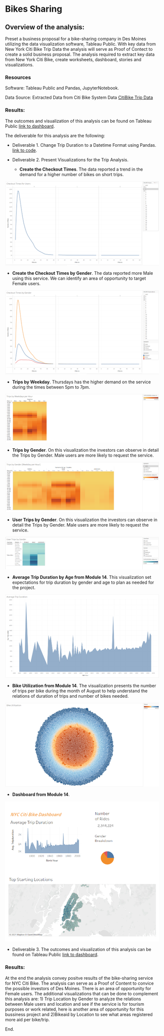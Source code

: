 # **Bikes Sharing**

## Overview of the analysis: 
Preset a business proposal for a bike-sharing company in Des Moines utilizing the data visualization software, Tableau Public. With key data from New York Citi Bike Trip Data the analysis will serve as Proof of Contect to create a solid business proposal. The analysis required to extract key data from New York Citi Bike, create worksheets, dashboard, stories and visualizations. 

### Resources

Software: Tableau Public and Pandas, JupyterNotebook. 

Data Source: Extracted Data from Citi Bike System Data [CitiBike Trip Data](https://www.citibikenyc.com/system-data) 

### Results: 

The outcomes and visualization of this analysis can be found on Tableau Public [link to dashboard](https://public.tableau.com/app/profile/soco.hernandez/viz/Module_14FinalPresentationChallenge/FinalPresentation?publish=yes). 

The deliverable for this analysis are the following: 

- Deliverable 1. Change Trip Duration to a Datetime Format using Pandas. [link to code](https://github.com/chocoplace/bikesharing/blob/main/NYC_CitiBike_Challenge.ipynb). 

- Deliverable 2. Present Visualizations for the Trip Analysis. 
  - **Create the Checkout Times**. The data reported a trend in the demand for a higher number of bikes on short trips. 

 ![Viz1](https://github.com/chocoplace/bikesharing/blob/main/Resources/Viz1.png)

  - **Create the Checkout Times by Gender**. The data reported more Male using this service. We can identify an area of opportunity to target Female users. 

 ![Viz2](https://github.com/chocoplace/bikesharing/blob/main/Resources/Viz2.png)
 
   - **Trips by Weekday**. Thursdays has the higher demand on the service during the times between 5pm to 7pm. 

 ![Viz3](https://github.com/chocoplace/bikesharing/blob/main/Resources/Viz3.png)
 
   - **Trips by Gender**. On this visualization the investors can observe in detail the Trips by Gender. Male users are more likely to request the service. 

 ![Viz4](https://github.com/chocoplace/bikesharing/blob/main/Resources/Viz4.png)
 
   - **User Trips by Gender**. On this visualization the investors can observe in detail the Trips by Gender. Male users are more likely to request the service. 

 ![Viz5](https://github.com/chocoplace/bikesharing/blob/main/Resources/Viz5.png)

   - **Average Trip Duration by Age from Module 14**. This visualization set expectations for trip duration by gender and age to plan as needed for the project. 

 ![Viz6](https://github.com/chocoplace/bikesharing/blob/main/Resources/Viz6.png)
 
   - **Bike Utilization from Module 14**. The visualization presents the number of trips per bike during the month of August to help understand the relations of duration of trips and number of bikes needed. 

 ![Viz7](https://github.com/chocoplace/bikesharing/blob/main/Resources/Viz7.png)
 
   - **Dashboard from Module 14**. 

 ![Viz8](https://github.com/chocoplace/bikesharing/blob/main/Resources/Screenshot_3.png)

- Deliverable 3. The outcomes and visualization of this analysis can be found on Tableau Public [link to dashboard](https://public.tableau.com/app/profile/soco.hernandez/viz/Module_14FinalPresentationChallenge/FinalPresentation?publish=yes). 

### Results: 

At the end the analysis convey positve results of the bike-sharing service for NYC Citi Bike. The analysis can serve as a Proof of Content to convice the possible investors of Des Moines. There is an area of opportunity for Female users. The additional visualizations that can be done to complement this analysis are: 1) Trip Location by Gender to analyze the relations between Male users and location and see if the service is for tourism purposes or work related, here is another area of opportunity for this bussiness project and 2)Bikeaid by Location to see what areas registered more aid per bike/trip.  

End. 





